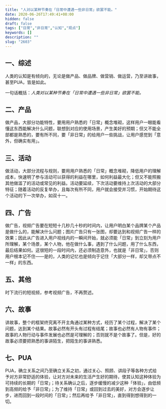 ```yaml
---
title: "人对以某种节奏在「日常中遭遇一些非日常」欲罢不能。"
date: 2020-06-26T17:49:41+08:00
hidden: false
draft: false
tags: ["日常","非日常","认知","观点"]
keywords: []
description: ""
slug: "2603"
---
```

## 一、综述
人类的认知是有倾向的，无论是做产品、做品牌、做营销、做运营，乃至讲故事，甚至PUA，皆是如此。

一句话概括：*人类对以某种节奏在「日常中遭遇一些非日常」欲罢不能。*

## 二、产品
做产品，大部分功能特性，要用用户熟悉的「日常」概念堆砌，这样用户一眼能看懂这东西能解决什么问题，联想到对应的使用场景，产生美好的预期；但又不能全部都是熟悉的，要有所不同，要「非日常」的给用户一些挑战，让用户感觉到「意外，但确实有用」。

## 三、活动
做活动，大部分流程与规则，要用用户熟悉的「日常」概念堆砌，降低用户的理解成本，快速明了参与活动可以获得的利益在哪里，如何利益最大化；但又不能照搬其他做滥了的活动或常见的利益。活动要延续，下次活动要维持上次活动的大部分特征；随着活动的反复举办，且每次有所不同，用户就会接受并习惯，开始期待这个活动的下一次举办，如双十一。

## 四、广告
做广告，视频广告要在短短十几秒几十秒的时间内，让用户明白某个品牌某个产品是做什么的，能解决什么问题；图片广告只有一张图，却要达到和视频广告一样的效果；因此从广告进入用户视线内的一瞬间开始，就必须能「日常」到立刻为用户所理解，某个场景，某个人物，他在做什么事，遇到了什么问题，用了什么东西，最后结果如何。这很短的一段时间内，还必须制造意外，也就是「非日常」，否则用户根本记不住——是的，人类的记忆也是倾向于记住「大部分一样，却又带点不一样」的东西。

## 五、其他
时下流行的短视频，参考视频广告，不再赘述。

## 六、故事
讲故事，整个的框架终究离不开主角通过某种方式，经历了某个过程，解决了某个问题，达到某个结果。故事必然有开头有过程有结尾；故事也必然有人物有事件；故事的人物行动与事件发展也必然是可理解的；否则就不是个故事了。但是，好的故事必须要把熟悉的事讲陌生，把陌生的事讲熟悉。

## 七、PUA
PUA，确立关系之间乃至确立关系之初，通过关心、照顾、讲段子等各种方式给予对方非常舒适的体验，让对方对未来的生活产生好的期待，使其认知这种体验为可持续的长期的「日常」；待关系确认之后，逐步缓慢的减少这种「体验」，由低频到高频的给予「非日常」；为了维持「日常」或回到过去的美好，对方会逐步让步，进而回到一段时间的「日常」；然后再给予「非日常」，直到得到想得到的一切。